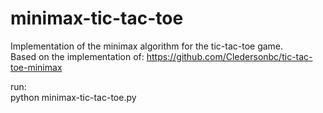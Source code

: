 # minimax-tic-tac-toe
Implementation of the minimax algorithm for the tic-tac-toe game.  
Based on the implementation of: https://github.com/Cledersonbc/tic-tac-toe-minimax

run:  
python minimax-tic-tac-toe.py

